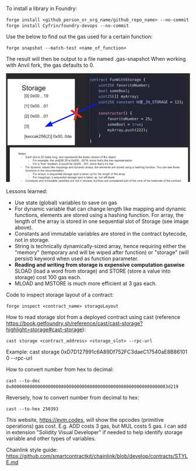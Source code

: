 
To install a library in Foundry:
```Solidity
forge install <github_person_or_org_name/github_repo_name> --no-commit
forge install Cyfrin/foundry-devops --no-commit
```

Use the below to find out the gas used for a certain function:
```Solidity
forge snapshot --match-test <name_of_function>
```
The result will then be output to a file named .gas-snapshot
When working with Anvil fork, the gas defaults to 0.

![Storage explanation](image-1.png)

Lessons learned:
- Use state (global) variables to save on gas
- For dynamic variable that can change length like mapping and dynamic functions, elements are stored using a hashing function.
For array, the length of the array is stored in one sequential slot of Storage (see image above).
- Constants and immutable variables are stored in the contract bytecode, not in storage.
- String is technically dynamically-sized array, hence requiring either the "memory" (temporary and will be wiped after function) or "storage" (will persist) keyword when used as function parameter.
- **Reading and writing from storage is expensive computation gaswise** SLOAD (load a word from storage) and STORE (store a value into storage) cost 100 gas each.
- MLOAD and MSTORE is much more efficient at 3 gas each.

Code to inspect storage layout of a contract:
```Solidity
forge inspect <contract_name> storageLayout
```

How to read storage slot from a deployed contract using cast (reference https://book.getfoundry.sh/reference/cast/cast-storage?highlight=storage#cast-storage):
```Solidity
cast storage <contract_address> <storage_slot> --rpc-url
```
Example: cast storage 0xD7D127991c6A89Df752FC3daeC17540aE8B86101 0 --rpc-url

How to convert number from hex to decimal:
```Solidity
cast --to-dec 0x000000000000000000000000000000000000000000000000000000000003d219
```

Reversely, how to convert number from decimal to hex:
```Solidity
cast --to-hex 250393
```

This website, https://evm.codes, will show the opcodes (primitive operations) gas cost. E.g. ADD costs 3 gas, but MUL costs 5 gas.
I can add in extension "Solidity Visual Developer" if needed to help identify storage variable and other types of variables.

Chainlink style guide: https://github.com/smartcontractkit/chainlink/blob/develop/contracts/STYLE.md
